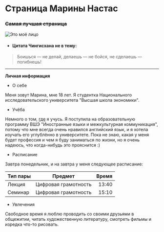 # Страница Марины Настас
### ~~Самая лучшая страница~~
![Это моё лицо](https://pp.userapi.com/c836521/v836521409/52892/4r4oFRsUsoI.jpg "Это я")

- #### Цитата Чингисхана не в тему:
> Боишься — не делай, делаешь — не бойся, не сделаешь — погибнешь!

***

**Личная информация**
- О себe

Меня зовут Марина, мне 18 лет. Я студентка Национального исследовательского университета "Высшая школа экономики". 

- Учёба

Немного о том, [где](https://www.hse.ru/ba/lang/ "FLACC") я учусь. Я поступила на образовательную программу ВШЭ "Иностранные языки и межкультурная коммуникация", потому что мне всегда очень нравился английский язык, и я хотела изучать его углублённо в университете. Пока не знаю, какая у меня будет профессия и чем я буду заниматься по жизни, но я очень надеюсь, что когда-нибудь это прояснится :)

- Расписание

Завтра понедельник, и на завтра у меня следующее расписание:

Тип пары | Предмет | Время |
:-------------| :--------:| -------:
Лекция | Цифровая грамотность | 13:40
Семинар | Цифровая грамотность | 15:10

- Увлечения

Свободное время я люблю проводить со своими друзьями в общежитии, читать художественную литературу, смотреть фильмы и изредка что-то рисовать.

